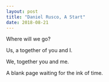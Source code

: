 ```yaml
---
layout: post
title: "Daniel Rusco, A Start"
date: 2018-08-21
---
```


Where will we go? 

Us, a together of you and I.  

We, together you and me. 

A blank page waiting for the ink of time. 

